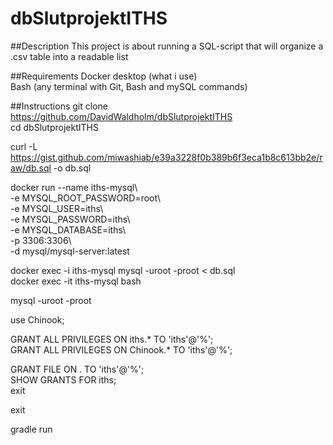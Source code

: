 # dbSlutprojektITHS
##Description
This project is about running a SQL-script that will organize a .csv table into a readable list  

##Requirements
Docker desktop (what i use)  
Bash (any terminal with Git, Bash and mySQL commands)  


##Instructions
git clone https://github.com/DavidWaldholm/dbSlutprojektITHS  
cd dbSlutprojektITHS  

curl -L  https://gist.github.com/miwashiab/e39a3228f0b389b6f3eca1b8c613bb2e/raw/db.sql -o db.sql  


docker run --name iths-mysql\  
           -e MYSQL_ROOT_PASSWORD=root\  
           -e MYSQL_USER=iths\  
           -e MYSQL_PASSWORD=iths\  
           -e MYSQL_DATABASE=iths\  
           -p 3306:3306\   
           -d mysql/mysql-server:latest  


docker exec -i iths-mysql mysql -uroot -proot < db.sql  
docker exec -it iths-mysql bash  


mysql -uroot -proot  

use Chinook;  

GRANT ALL PRIVILEGES ON iths.* TO 'iths'@'%';  
GRANT ALL PRIVILEGES ON Chinook.* TO 'iths'@'%';  

GRANT FILE ON *.* TO 'iths'@'%';  
SHOW GRANTS FOR iths;  
exit

exit

gradle run


